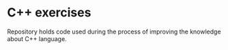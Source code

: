 # C++ exercises

Repository holds code used during the process of improving the knowledge about C++ language.
